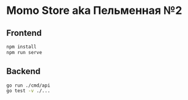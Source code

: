 # Momo Store aka Пельменная №2

## Frontend

```bash
npm install
npm run serve
```

## Backend

```bash
go run ./cmd/api
go test -v ./... 
```
